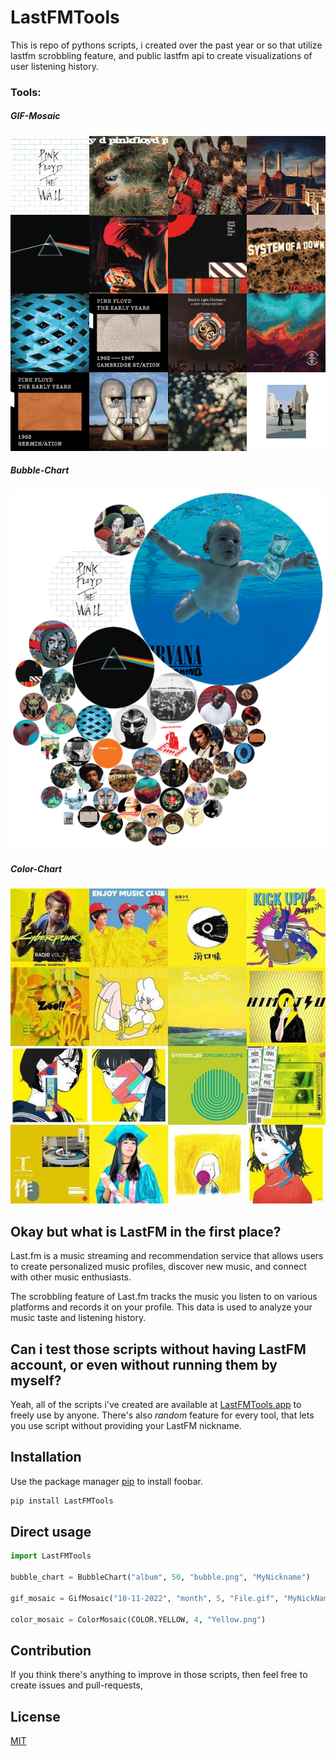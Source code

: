 # LastFMTools

This is repo of pythons scripts, i created over the past year or so that utilize
lastfm scrobbling feature, and public lastfm api to create visualizations of user listening history.

### Tools:

##### GIF-Mosaic

![alt text](https://github.com/Heroesluk/azure2/blob/add_other/static/examples/movie2readme.gif)

##### Bubble-Chart

![alt text](https://github.com/Heroesluk/azure2/blob/add_other/static/examples/example2readme.png)

##### Color-Chart

![alt text](https://github.com/Heroesluk/azure2/blob/add_other/static/examples/colormosaicreadme.jpg)

## Okay but what is LastFM in the first place?

Last.fm is a music streaming and recommendation service that allows users to create personalized music profiles,
discover new music, and connect with other music enthusiasts.

The scrobbling feature of Last.fm tracks the music you listen to on various platforms and records it on your profile.
This data is used to analyze your music taste and listening history.

## Can i test those scripts without having LastFM account, or even without running them by myself?

Yeah, all of the scripts i've created are available at [LastFMTools.app](https://sea-lion-app-rlgof.ondigitalocean.app)
to freely use by anyone.
There's also *random* feature for every tool, that lets you use script without providing your
LastFM nickname.

## Installation

Use the package manager [pip](https://pip.pypa.io/en/stable/) to install foobar.

```bash
pip install LastFMTools
```

## Direct usage

```python
import LastFMTools

bubble_chart = BubbleChart("album", 50, "bubble.png", "MyNickname")

gif_mosaic = GifMosaic("10-11-2022", "month", 5, "File.gif", "MyNickName")

color_mosaic = ColorMosaic(COLOR.YELLOW, 4, "Yellow.png")

```

## Contribution

If you think there's anything to improve in those scripts,
then feel free to create issues and pull-requests,

## License

[MIT](https://choosealicense.com/licenses/mit/)
